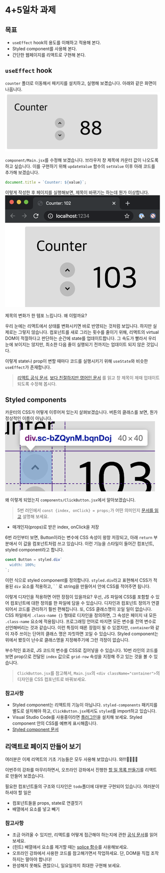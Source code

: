 # 4+5일차 과제
## 목표
- `useEffect` hook의 용도를 이해하고 적용해 본다.
- Styled component를 사용해 본다.
- 간단한 웹페이지를 리액트로 구현해 본다.

## `useEffect` hook

`counter` 폴더로 이동해서 패키지를 설치하고, 실행해 보곘습니다. 아래와 같은 화면이 나옵니다.
![counter img](imgs/counter.png) 

`component/Main.jsx`를 수정해 보겠습니다.
브라우저 창 제목에 카운터 값이 나오도록 하고 싶습니다. 이를 구현하기 위해 `updateValue` 함수의 `setValue` 이후 아래 코드를 추가해 보겠습니다.
```js
document.title = `Counter: ${value}`;
```
이렇게 작성한 후 페이지를 실행해보면, 제목이 바뀌기는 하는데 뭔가 이상합니다.
![counter title](imgs/title-bs.png)

제목의 변화가 한 템포 느립니다. 왜 이럴까요?

우리 눈에는 리액트에서 상태를 변화시키면 바로 반영되는 것처럼 보입니다. 하지만 실제로는 그렇지 않습니다.
컴포넌트를 새로 그리는 횟수를 줄이기 위해, 리액트의 virtual DOM이 적절하다고 판단하는 순간에 state를 업데이트합니다.
그 속도가 빨라서 우리 눈에 보이지는 않지만, 최소한 다음 줄이 실행되기 전까지는 업데이트 되지 않은 것입니다.

이렇게 state나 prop이 변할 때마다 코드를 실행시키기 위해 `useState`와 비슷한 `useEffect`가 존재합니다.

> [리액트 공식 문서](https://ko.reactjs.org/docs/hooks-reference.html#useeffect), 
> [보다 친절하지만 영어인 문서](https://ko.reactjs.org/docs/hooks-effect.html)
> 를 읽고 창 제목이 제때 업데이트 되도록 수정해 봅시다.


## Styled components

카운터의 CSS가 어떻게 이루어져 있는지 살펴보겠습니다.
버튼의 클래스를 보면, 뭔가 정상적인 이름이 아닙니다.
![asdf](imgs/btn-class.png)

왜 이렇게 되었는지 `components/ClickButton.jsx`에서 알아보겠습니다.

> 5번 러인에서 `const {index, onClick} = props;`가 어떤 의미인지
> [문서를 읽고](https://poiemaweb.com/es6-destructuring#2-%EA%B0%9D%EC%B2%B4-%EB%94%94%EC%8A%A4%ED%8A%B8%EB%9F%AD%EC%B2%98%EB%A7%81-object-destructuring)
> 설명해 보세요.
+ 매개인자(props)로 받은 index, onClick을 저장

6번 라인부터 보면, Button이라는 변수에 CSS 속성이 왕창 저장되고, 아래 `return` 부분애서
이 값을 컴포넌트처럼 쓰고 있습니다.
이런 기능을 스타일이 들어간 컴포넌트, styled component라고 합니다.

```js
const Button = styled.div`
  width: 100%;
`;
```
이런 식으로 styled component를 정의합니다. `styled.div`라고 표현해서 CSS가 적용된 `div` 요소를 적용하고, \` \` 로 string을 만들어서 안에 CSS를 적어주면 됩니다.

이렇게 디자인을 적용하면 어떤 장점이 있을까요? 우선, JS 파일에 CSS를 포함할 수 있어
컴포넌트에 대한 정의를 한 파일에 담을 수 있습니다.
디자인과 컴포넌트 정의가 연결되어서 코드를 관리하기 훨씬 편해집니다.
또, CSS 클래스명이 꼬일 일이 없습니다.
CSS 파일에서 `.class-name {}` 형태로 디자인을 정의하면,
그 속성은 페이지 내 모든 `.class-name` 요소에 적용됩니다.
프로그래밍 언어로 따지면 모든 변수를 전역 변수로 선언해버리는 것과 같습니다.
이런 특징이 때론 장점이 될 수 있겠지만, `container`와 같이 자주 쓰이는 단어의 클래스 명은
자칫하면 꼬일 수 있습니다.
Styled component는 위에서 봤듯이 난수로 클래스명을 지정해주기에 그런 걱정이 없습니다.

부수적인 효과로, JS 코드의 변수를 CSS로 집어넣을 수 있습니다. 10번 라인의 코드를 보면 prop으로
전달된 `index` 값으로 `grid-row` 속성을 지정해 주고 있는 것을 볼 수 있습니다.

> `ClickButton.jsx`를 참고해서,
> `Main.jsx`의 `<div className="container">`의 디자인을
> CSS 컴포넌트로 바꿔보세요.

### 참고사항
- Styled component는 리액트의 기능이 아닙니다.
`styled-components` 패키지를 별도로 설치해야 하고,
`ClickButton.jsx`에서도 `styled`를 import하고 있습니다.
- Visual Studio Code를 사용중이라면
[플러그인](https://marketplace.visualstudio.com/items?itemName=jpoissonnier.vscode-styled-components)을 설치해 보세요.
Styled component 안의 CSS를 예쁘게 표시해줍니다.
- [Styled component 문서](https://www.styled-components.com/docs/basics#getting-started)

## 리액트로 페이지 만들어 보기
여러분은 이제 리액트의 기초 기능들은 모두 사용해 보았습니다. 와!!!👏👏👏👏

이번주의 강좌를 마무리하면서, 
오프라인 강좌에서 진행한 [할 일 목록 만들기](https://codepen.io/jungnoh/full/LYEZvyN)를 리액트로 만들어 보겠습니다.

필요한 컴포넌트들의 구조와 디자인은 `todo`폴더에 대부분 구현되어 있습니다. 여러분이 하셔야 할 일은
- 컴포넌트들을 props, state로 연결짓기
- 배열에서 요소를 넣고 빼기


### 참고사항
- 조금 어려울 수 있지만, 리액트를 어떻게 접근해야 하는지에 관한
[공식 문서](https://ko.reactjs.org/docs/thinking-in-react.html)를
읽어보세요.
- (힌트) 배열애서 요소를 제거할 때는
[splice 함수](https://developer.mozilla.org/ko/docs/Web/JavaScript/Reference/Global_Objects/Array/splice)를
사용해보세요.
- 오프라인 강좌에서 사용한 코드를 참고해가면서 작업하세요. 단, DOM을 직접 조작하지는 말아야 합니다!
- 완성해지 못해도 괜찮으니, 일요일까지 최대한 구현해 보세요.
